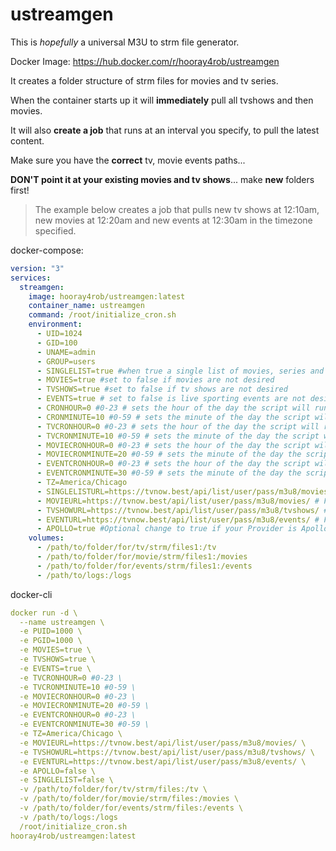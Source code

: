 # ustreamgen
This is *hopefully* a universal M3U to strm file generator.  

Docker Image: https://hub.docker.com/r/hooray4rob/ustreamgen  

It creates a folder structure of strm files for movies and tv series.

When the container starts up it will **immediately** pull all tvshows and then movies. 

It will also **create a job** that runs at an interval you specify, to pull the latest content.  

Make sure you have the **correct** tv, movie events paths...  

**DON'T point it at your existing movies and tv shows**... make **new** folders first!

> The example below creates a job that pulls new tv shows at 12:10am, new movies at 12:20am  and new events at 12:30am in the timezone specified.

docker-compose:
```yaml
version: "3"
services:
  streamgen:
    image: hooray4rob/ustreamgen:latest
    container_name: ustreamgen
    command: /root/initialize_cron.sh
    environment:
      - UID=1024
      - GID=100
      - UNAME=admin
      - GROUP=users
      - SINGLELIST=true #when true a single list of movies, series and events is used. flase for multiple lists
      - MOVIES=true #set to false if movies are not desired
      - TVSHOWS=true #set to false if tv shows are not desired
      - EVENTS=true # set to false is live sporting events are not desired
      - CRONHOUR=0 #0-23 # sets the hour of the day the script will run again for all content in 1 list **ALL must be true
      - CRONMINUTE=10 #0-59 # sets the minute of the day the script will run again for all content 1 list **ALL must be true
      - TVCRONHOUR=0 #0-23 # sets the hour of the day the script will run again for tv shows **TVSHOWS must be true
      - TVCRONMINUTE=10 #0-59 # sets the minute of the day the script will run again for tv shows **TVSHOWS must be true
      - MOVIECRONHOUR=0 #0-23 # sets the hour of the day the script will run again for movies **MOVIES must be true
      - MOVIECRONMINUTE=20 #0-59 # sets the minute of the day the script will run again for movies **MOVIES must be true
      - EVENTCRONHOUR=0 #0-23 # sets the hour of the day the script will run again for events **EVENTS must be true
      - EVENTCRONMINUTE=30 #0-59 # sets the minute of the day the script will run again for events **EVENTS must be true
      - TZ=America/Chicago
      - SINGLELISTURL=https://tvnow.best/api/list/user/pass/m3u8/movies/ # Full M3U Provider URL for all content in one list **SINGLELIST must be true
      - MOVIEURL=https://tvnow.best/api/list/user/pass/m3u8/movies/ # Full M3U Provider URL for Movies **MOVIES must be true
      - TVSHOWURL=https://tvnow.best/api/list/user/pass/m3u8/tvshows/ # Full M3U Provider URL for TV Shows **TVSHOWS must be true
      - EVENTURL=https://tvnow.best/api/list/user/pass/m3u8/events/ # Full M3U Provider URL for Events **EVENTS must be true
      - APOLLO=true #Optional change to true if your Provider is Apollo
    volumes:
      - /path/to/folder/for/tv/strm/files1:/tv
      - /path/to/folder/for/movie/strm/files1:/movies
      - /path/to/folder/for/events/strm/files1:/events
      - /path/to/logs:/logs
```

docker-cli
```yaml
docker run -d \
  --name ustreamgen \
  -e PUID=1000 \
  -e PGID=1000 \
  -e MOVIES=true \
  -e TVSHOWS=true \
  -e EVENTS=true \
  -e TVCRONHOUR=0 #0-23 \
  -e TVCRONMINUTE=10 #0-59 \
  -e MOVIECRONHOUR=0 #0-23 \
  -e MOVIECRONMINUTE=20 #0-59 \
  -e EVENTCRONHOUR=0 #0-23 \
  -e EVENTCRONMINUTE=30 #0-59 \
  -e TZ=America/Chicago \
  -e MOVIEURL=https://tvnow.best/api/list/user/pass/m3u8/movies/ \
  -e TVSHOWURL=https://tvnow.best/api/list/user/pass/m3u8/tvshows/ \
  -e EVENTURL=https://tvnow.best/api/list/user/pass/m3u8/events/ \
  -e APOLLO=false \
  -e SINGLELIST=false \
  -v /path/to/folder/for/tv/strm/files:/tv \
  -v /path/to/folder/for/movie/strm/files:/movies \
  -v /path/to/folder/for/events/strm/files:/events \
  -v /path/to/logs:/logs
  /root/initialize_cron.sh
hooray4rob/ustreamgen:latest
```
